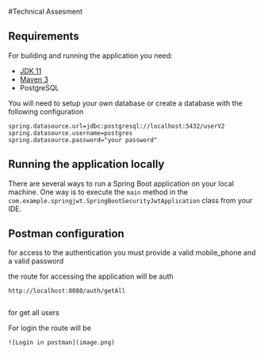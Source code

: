 #Technical Assesment

## Requirements

For building and running the application you need:

- [JDK 11](https://www.oracle.com/co/java/technologies/javase/jdk11-archive-downloads.html)
- [Maven 3](https://maven.apache.org)
- PostgreSQL

You will need to setup your own database or create a database with the following configuration

```
spring.datasource.url=jdbc:postgresql://localhost:5432/userV2
spring.datasource.username=postgres
spring.datasource.password="your password"
```
## Running the application locally

There are several ways to run a Spring Boot application on your local machine. One way is to execute the `main` method in the `com.example.springjwt.SpringBootSecurityJwtApplication` class from your IDE.

## Postman configuration

for access to the authentication you must provide a valid mobile_phone and a valid password

the route for accessing the application will be auth 

```
http://localhost:8080/auth/getAll


```

 for get all users

For login the route will be

```
![Login in postman](image.png)
```
